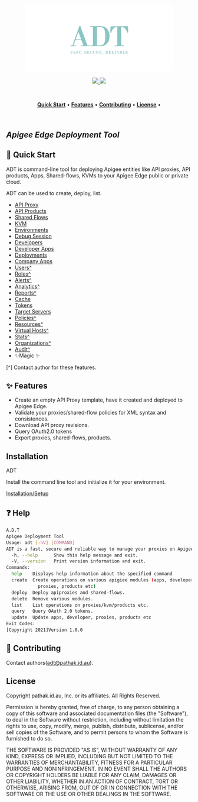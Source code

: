 <p align="center">
  <br />
  <br />
  <a href="https://github.com/ashishkpathak/adt">
    <img src="ADT.png" alt="ADT" width="400">
  </a>
</p>

<!-- Badges -->
<p align="center">
  <!-- CI -->
  <a href="https://ci.appveyor.com/api/projects/status/5n0s6lbigi8wji96/branch/main?svg=true">
    <img src="https://ci.appveyor.com/api/projects/status/5n0s6lbigi8wji96/branch/main?svg=true">
  </a>
  
  <!-- Github version -->
 
  <!-- <a href="releases">
    <img src="https://img.shields.io/github/v/release/guardsquare/proguard">
  </a> -->
    
  <!-- License -->
  <a href="LICENSE">
    <img src="https://img.shields.io/github/license/guardsquare/proguard">
  </a>

</p>

<br />
<p align="center">
  <a href="#-quick-start"><b>Quick Start</b></a> •
  <a href="#-features"><b>Features</b></a> •
  <a href="#-contributing"><b>Contributing</b></a> •
  <a href="#-license"><b>License</b></a> •
</p>
<br />

## _Apigee Edge Deployment Tool_

## 🚀 Quick Start
ADT is command-line tool for deploying Apigee entities like API proxies, API products, Apps, Shared-flows, KVMs to your Apigee Edge public or private cloud.

ADT can be used to create, deploy, list.

- [API Proxy](docs/api-proxy)
- [API Products](docs/api-products)
- [Shared Flows](docs/shared-flows)
- [KVM](docs/key-value-maps)
- [Environments](docs/environments)
- [Debug Session](docs/debugsessions)
- [Developers](docs/developers)
- [Developer Apps](docs/apps)
- [Deployments](docs/deployments)
- [Company Apps](docs/apps)
- [Users^](docs/users)
- [Roles^](docs/roles)
- [Alerts^](docs/alerts)
- [Analytics^](docs/analytics)
- [Reports^](docs/reports)
- [Cache](docs/cache)
- [Tokens](docs/oauth20)
- [Target Servers](docs/target-servers)
- [Policies^](docs/policies)
- [Resources^](docs/resources)
- [Virtual Hosts^](docs/virtual-hosts)
- [Stats^](docs/stats)
- [Organizations^](docs/organizations)
- [Audit^](docs/audit)
- ✨Magic ✨

[^] Contact author for these features.
## ✨ Features

- Create an empty API Proxy template, have it created and deployed to Apigee Edge.
- Validate your proxies/shared-flow policies for XML syntax and consistences.
- Download API proxy revisions.
- Query OAuth2.0 tokens
- Export proxies, shared-flows, products.

## Installation

ADT

Install the command line tool and initialize it for your environment. 

[Installation/Setup](docs/initialize/README.md)


## ❓ Help

```sh
A.D.T
Apigee Deployment Tool
Usage: adt [-hV] [COMMAND]
ADT is a fast, secure and reliable way to manage your proxies on Apigee.
  -h, --help      Show this help message and exit.
  -V, --version   Print version information and exit.
Commands:
  help    Displays help information about the specified command
  create  Create operations on various apigiee modules (apps, developer,
            proxies, products etc)
  deploy  Deploy apiproxies and shared-flows.
  delete  Remove various modules.
  list    List operations on proxies/kvm/products etc.
  query   Query OAuth 2.0 tokens.
  update  Update apps, developer, proxies, products etc
Exit Codes:
[Copyright 2021]Version 1.0.0
```


## 🤝 Contributing

Contact authors(adt@pathak.id.au).


## License

Copyright pathak.id.au, Inc. or its affiliates. All Rights Reserved.

Permission is hereby granted, free of charge, to any person obtaining a copy of this
software and associated documentation files (the "Software"), to deal in the Software
without restriction, including without limitation the rights to use, copy, modify,
merge, publish, distribute, sublicense, and/or sell copies of the Software, and to
permit persons to whom the Software is furnished to do so.

THE SOFTWARE IS PROVIDED "AS IS", WITHOUT WARRANTY OF ANY KIND, EXPRESS OR IMPLIED,
INCLUDING BUT NOT LIMITED TO THE WARRANTIES OF MERCHANTABILITY, FITNESS FOR A
PARTICULAR PURPOSE AND NONINFRINGEMENT. IN NO EVENT SHALL THE AUTHORS OR COPYRIGHT
HOLDERS BE LIABLE FOR ANY CLAIM, DAMAGES OR OTHER LIABILITY, WHETHER IN AN ACTION
OF CONTRACT, TORT OR OTHERWISE, ARISING FROM, OUT OF OR IN CONNECTION WITH THE
SOFTWARE OR THE USE OR OTHER DEALINGS IN THE SOFTWARE.
